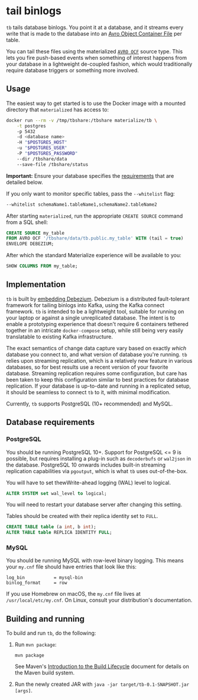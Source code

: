 # **t**ail **b**inlogs

`tb` tails database binlogs. You point it at a database, and it streams every
write that is made to the database into an [Avro Object Container File][ocf]
per table.

You can tail these files using the materialized [`AVRO OCF`][mz-avro-ocf] source
type. This lets you fire push-based events when something of interest happens
from your database in a lightweight de-coupled fashion, which would
traditionally require database triggers or something more involved.

[ocf]: https://avro.apache.org/docs/1.8.1/spec.html#Object+Container+Files
[mz-avro-ocf]: https://materialize.io/docs/sql/create-source/avro-file/

## Usage

The easiest way to get started is to use the Docker image with a mounted
directory that `materialized` has access to:

```bash
docker run --rm -v /tmp/tbshare:/tbshare materialize/tb \
    -t postgres
    -p 5432
    -d <database name>
    -H "$POSTGRES_HOST"
    -u "$POSTGRES_USER"
    -P "$POSTGRES_PASSWORD"
    --dir /tbshare/data
    --save-file /tbshare/status
```

**Important:** Ensure your database specifies the [requirements](#database-requirements)
that are detailed below.

If you only want to monitor specific tables, pass the `--whitelist` flag:

```bash
--whitelist schemaName1.tableName1,schemaName2.tableName2
```

After starting `materialized`, run the appropriate `CREATE SOURCE` command
from a SQL shell:

```sql
CREATE SOURCE my_table
FROM AVRO OCF '/tbshare/data/tb.public.my_table' WITH (tail = true)
ENVELOPE DEBEZIUM;
```

After which the standard Materialize experience will be available to you:

```sql
SHOW COLUMNS FROM my_table;
```

## Implementation

`tb` is built by [embedding Debezium][ed]. Debezium is a distributed
fault-tolerant framework for tailing binlogs into Kafka, using the Kafka
connect framework. `tb` is intended to be a lightweight tool, suitable for
running on your laptop or against a single unreplicated database. The intent is
to enable a prototyping experience that doesn't require 6 containers tethered
together in an intricate `docker-compose` setup, while still being very easily
translatable to existing Kafka infrastructure.

The exact semantics of change data capture vary based on exactly _which_
database you connect to, and what version of database you're running. `tb`
relies upon streaming replication, which is a relatively new feature in various
databases, so for best results use a recent version of your favorite database.
Streaming replication requires some configuration, but care has been taken to
keep this configuration similar to best practices for database replication. If
your database is up-to-date and running in a replicated setup, it should be
seamless to connect `tb` to it, with minimal modification.

Currently, `tb` supports PostgreSQL (10+ recommended) and MySQL.

[ed]: https://debezium.io/documentation/reference/0.10/operations/embedded.html

## Database requirements

### PostgreSQL

You should be running PostgreSQL 10+. Support for PostgreSQL <= 9 is possible,
but requires installing a plug-in such as `decoderbufs` or `wal2json` in the
database. PostgreSQL 10 onwards includes built-in streaming replication
capabilities via `pgoutput`, which is what `tb` uses out-of-the-box.

You will have to set thewWrite-ahead logging (WAL) level to logical.

```sql
ALTER SYSTEM set wal_level to logical;
```

You will need to restart your database server after changing this setting.

Tables should be created with their replica identity set to `FULL`.

```sql
CREATE TABLE table (a int, b int);
ALTER TABLE table REPLICA IDENTITY FULL;
```

### MySQL

You should be running MySQL with row-level binary logging. This means your
`my.cnf` file should have entries that look like this:

```
log_bin           = mysql-bin
binlog_format     = row
```

If you use Homebrew on macOS, the `my.cnf` file lives at
`/usr/local/etc/my.cnf`. On Linux, consult your distribution's documentation.

## Building and running

To build and run `tb`, do the following:

1. Run `mvn package`:

   ```
   mvn package
   ```

   See Maven's [Introduction to the Build Lifecycle][mvn-lifecycle] document
   for details on the Maven build system.

2. Run the newly created JAR with `java -jar target/tb-0.1-SNAPSHOT.jar [args]`.

[mvn-lifecycle]: https://maven.apache.org/guides/introduction/introduction-to-the-lifecycle.html
